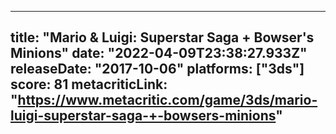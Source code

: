
---
title: "Mario & Luigi: Superstar Saga + Bowser's Minions"
date: "2022-04-09T23:38:27.933Z"
releaseDate: "2017-10-06"
platforms: ["3ds"]
score: 81
metacriticLink: "https://www.metacritic.com/game/3ds/mario-luigi-superstar-saga-+-bowsers-minions"
---
